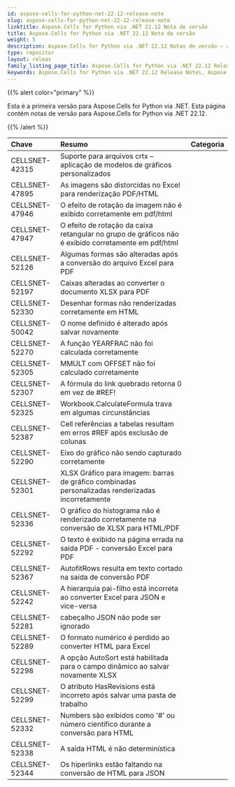 ```yaml
---
id: aspose-cells-for-python-net-22-12-release-note
slug: aspose-cells-for-python-net-22-12-release-note
linktitle: Aspose.Cells for Python via .NET 22.12 Nota de versão
title: Aspose.Cells for Python via .NET 22.12 Nota de versão
weight: 5
description: Aspose.Cells for Python via .NET 22.12 Notas de versão – as últimas melhorias, novos recursos e correções
type: repositor
layout: releas
family_listing_page_title: Aspose.Cells for Python via .NET 22.12 Release Note
keywords: Aspose.Cells for Python via .NET 22.12 Release Notes, Aspose.Cells for Python via .NET 22.12 updates and fixe
---
```

{{% alert color="primary" %}} 

Esta é a primeira versão para Aspose.Cells for Python via .NET.
Esta página contém notas de versão para Aspose.Cells for Python via .NET 22.12.

{{% /alert %}} 

|**Chave**|**Resumo**|**Categoria**|
| :- | :- | :- |
|CELLSNET-42315|Suporte para arquivos crtx – aplicação de modelos de gráficos personalizados|
|CELLSNET-47895|As imagens são distorcidas no Excel para renderização PDF/HTML|
|CELLSNET-47946|O efeito de rotação da imagem não é exibido corretamente em pdf/html|
|CELLSNET-47947|O efeito de rotação da caixa retangular no grupo de gráficos não é exibido corretamente em pdf/html|
|CELLSNET-52126|Algumas formas são alteradas após a conversão do arquivo Excel para PDF|
|CELLSNET-52197|Caixas alteradas ao converter o documento XLSX para PDF|
|CELLSNET-52330|Desenhar formas não renderizadas corretamente em HTML|
|CELLSNET-50042| O nome definido é alterado após salvar novamente|
|CELLSNET-52270|A função YEARFRAC não foi calculada corretamente|
|CELLSNET-52305|MMULT com OFFSET não foi calculado corretamente|
|CELLSNET-52307|A fórmula do link quebrado retorna 0 em vez de #REF!|
|CELLSNET-52325| Workbook.CalculateFormula trava em algumas circunstâncias|
|CELLSNET-52387|Cell referências a tabelas resultam em erros #REF após exclusão de colunas|
|CELLSNET-52290|Eixo do gráfico não sendo capturado corretamente|
|CELLSNET-52301|XLSX Gráfico para imagem: barras de gráfico combinadas personalizadas renderizadas incorretamente|
|CELLSNET-52336|O gráfico do histograma não é renderizado corretamente na conversão de XLSX para HTML/PDF|
|CELLSNET-52292|O texto é exibido na página errada na saída PDF - conversão Excel para PDF|
|CELLSNET-52367|AutofitRows resulta em texto cortado na saída de conversão PDF|
|CELLSNET-52242|A hierarquia pai-filho está incorreta ao converter Excel para JSON e vice-versa|
|CELLSNET-52281|cabeçalho JSON não pode ser ignorado|
|CELLSNET-52289|O formato numérico é perdido ao converter HTML para Excel|
|CELLSNET-52298|A opção AutoSort está habilitada para o campo dinâmico ao salvar novamente XLSX|
|CELLSNET-52299| O atributo HasRevisions está incorreto após salvar uma pasta de trabalho|
|CELLSNET-52332|Numbers são exibidos como '#' ou número científico durante a conversão para HTML|
|CELLSNET-52338| A saída HTML é não determinística|
|CELLSNET-52344|Os hiperlinks estão faltando na conversão de HTML para JSON|
